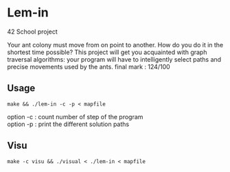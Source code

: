 # Lem-in  
42 School project  
  
Your ant colony must move from on point to another. How do you do it in the shortest time possible? This project will get you acquainted with graph traversal algorithms: your program will have to intelligently select paths and precise movements used by the ants. 
final mark : 124/100   
## Usage
```
make && ./lem-in -c -p < mapfile
```
option -c : count number of step of the program  
option -p : print the different solution paths

## Visu
```
make -c visu && ./visual < ./lem-in < mapfile
```
